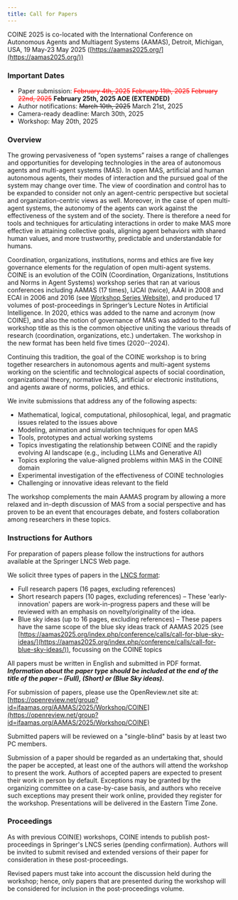 ```yaml
---
title: Call for Papers
---
```


COINE 2025 is co-located with the International Conference on Autonomous Agents and
Multiagent Systems (AAMAS), Detroit, Michigan, USA, 19 May-23 May 2025 ([https://aamas2025.org/](https://aamas2025.org/))

### Important Dates
- Paper submission: <span style="color:red; text-decoration: line-through;">February 4th, 2025</span> <span style="color:red; text-decoration: line-through;">February 11th, 2025</span> <span style="color:red; text-decoration: line-through;">February 22nd, 2025</span> **February 25th, 2025 AOE (EXTENDED)**
- Author notifications: <span style="text-decoration: line-through;">March 10th, 2025</span> March 21st, 2025
- Camera-ready deadline: March 30th, 2025
- Workshop: May 20th, 2025

### Overview

The growing pervasiveness of “open systems” raises a range of challenges and opportunities for developing technologies in the area of autonomous agents and multi-agent systems (MAS). In open MAS, artificial and human autonomous agents, their modes of interaction and the pursued goal of the system may change over time. The view of coordination and control has to be expanded to consider not only an agent-centric perspective but societal and organization-centric views as well. Moreover, in the case of open multi-agent systems, the autonomy of the agents can work against the effectiveness of the system and of the society. There is therefore a need for tools and techniques for articulating interactions in order to make MAS more effective in attaining collective goals, aligning agent behaviors with shared human values, and more trustworthy, predictable and understandable for humans.

Coordination, organizations, institutions, norms and ethics are five key governance elements for the regulation of open multi-agent systems. COINE is an evolution of the COIN (Coordination, Organizations, Institutions and Norms in Agent Systems) workshop series that ran at various conferences including AAMAS (17 times), IJCAI (twice), AAAI in 2008 and ECAI in 2006 and 2016 (see [Workshop Series Website](http://www2.pcs.usp.br/~coin)), and produced 17 volumes of post-proceedings in Springer’s Lecture Notes in Artificial Intelligence. In 2020, ethics was added to the name and acronym (now COINE), and also the notion of governance of MAS was added to the full workshop title as this is the common objective uniting the various threads of research (coordination, organizations, etc.) undertaken. The workshop in the new format has been held five times (2020--2024).

Continuing this tradition, the goal of the COINE workshop is to bring together researchers in autonomous agents and multi-agent systems working on the scientific and technological aspects of social coordination, organizational theory, normative MAS, artificial or electronic institutions, and agents aware of norms, policies, and ethics.

We invite submissions that address any of the following aspects:
- Mathematical, logical, computational, philosophical, legal, and pragmatic issues related to the issues above
- Modeling, animation and simulation techniques for open MAS
- Tools, prototypes and actual working systems
- Topics investigating the relationship between COINE and the rapidly evolving AI landscape (e.g., including LLMs and Generative AI)
- Topics exploring the value-aligned problems within MAS in the COINE domain
- Experimental investigation of the effectiveness of COINE technologies
- Challenging or innovative ideas relevant to the field

The workshop complements the main AAMAS program by allowing a more relaxed and in-depth discussion of MAS from a social perspective and has proven to be an event that encourages debate, and fosters collaboration among researchers in these topics.

### Instructions for Authors

For preparation of papers please follow the instructions for authors available at the Springer LNCS Web page.

We solicit three types of papers in the [LNCS format](https://www.springer.com/gp/computer-science/lncs/conference-proceedings-guidelines):
- Full research papers (16 pages, excluding references)
- Short research papers (10 pages, excluding references) – These 'early-innovation' papers are work-in-progress papers and these will be reviewed with an emphasis on novelty/originality of the idea.
- Blue sky ideas (up to 16 pages, excluding references) – These papers have the same scope of the blue sky ideas track of AAMAS 2025 (see [https://aamas2025.org/index.php/conference/calls/call-for-blue-sky-ideas/](https://aamas2025.org/index.php/conference/calls/call-for-blue-sky-ideas/)), focussing on the COINE topics


All papers must be written in English and submitted in PDF format. __*Information about the paper type should be included at the end of the title of the paper – (Full), (Short) or (Blue Sky ideas).*__

For submission of papers, please use the OpenReview.net site at: [https://openreview.net/group?id=ifaamas.org/AAMAS/2025/Workshop/COINE](https://openreview.net/group?id=ifaamas.org/AAMAS/2025/Workshop/COINE)

Submitted papers will be reviewed on a "single-blind" basis by at least two PC members.

Submission of a paper should be regarded as an undertaking that, should the paper be accepted, at least one of the authors will attend the workshop to present the work. Authors of accepted papers are expected to present their work in person by default. Exceptions may be granted by the organizing committee on a case-by-case basis, and authors who receive such exceptions may present their work online, provided they register for the workshop. Presentations will be delivered in the Eastern Time Zone.

### Proceedings

As with previous COIN(E) workshops, COINE intends to publish post-proceedings in Springer's LNCS series (pending confirmation). Authors will be invited to submit revised and extended versions of their paper for consideration in these post-proceedings.

Revised papers must take into account the discussion held during the workshop; hence, only papers that are presented during the workshop will be considered for inclusion in the post-proceedings volume.
